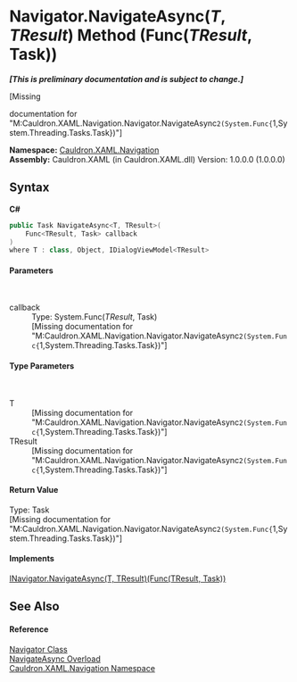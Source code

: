 # Navigator.NavigateAsync(*T*, *TResult*) Method (Func(*TResult*, Task))
 _**\[This is preliminary documentation and is subject to change.\]**_

\[Missing <summary> documentation for "M:Cauldron.XAML.Navigation.Navigator.NavigateAsync``2(System.Func{``1,System.Threading.Tasks.Task})"\]

**Namespace:**&nbsp;<a href="N_Cauldron_XAML_Navigation">Cauldron.XAML.Navigation</a><br />**Assembly:**&nbsp;Cauldron.XAML (in Cauldron.XAML.dll) Version: 1.0.0.0 (1.0.0.0)

## Syntax

**C#**<br />
``` C#
public Task NavigateAsync<T, TResult>(
	Func<TResult, Task> callback
)
where T : class, Object, IDialogViewModel<TResult>

```


#### Parameters
&nbsp;<dl><dt>callback</dt><dd>Type: System.Func(*TResult*, Task)<br />\[Missing <param name="callback"/> documentation for "M:Cauldron.XAML.Navigation.Navigator.NavigateAsync``2(System.Func{``1,System.Threading.Tasks.Task})"\]</dd></dl>

#### Type Parameters
&nbsp;<dl><dt>T</dt><dd>\[Missing <typeparam name="T"/> documentation for "M:Cauldron.XAML.Navigation.Navigator.NavigateAsync``2(System.Func{``1,System.Threading.Tasks.Task})"\]</dd><dt>TResult</dt><dd>\[Missing <typeparam name="TResult"/> documentation for "M:Cauldron.XAML.Navigation.Navigator.NavigateAsync``2(System.Func{``1,System.Threading.Tasks.Task})"\]</dd></dl>

#### Return Value
Type: Task<br />\[Missing <returns> documentation for "M:Cauldron.XAML.Navigation.Navigator.NavigateAsync``2(System.Func{``1,System.Threading.Tasks.Task})"\]

#### Implements
<a href="M_Cauldron_XAML_Navigation_INavigator_NavigateAsync__2">INavigator.NavigateAsync(T, TResult)(Func(TResult, Task))</a><br />

## See Also


#### Reference
<a href="T_Cauldron_XAML_Navigation_Navigator">Navigator Class</a><br /><a href="Overload_Cauldron_XAML_Navigation_Navigator_NavigateAsync">NavigateAsync Overload</a><br /><a href="N_Cauldron_XAML_Navigation">Cauldron.XAML.Navigation Namespace</a><br />